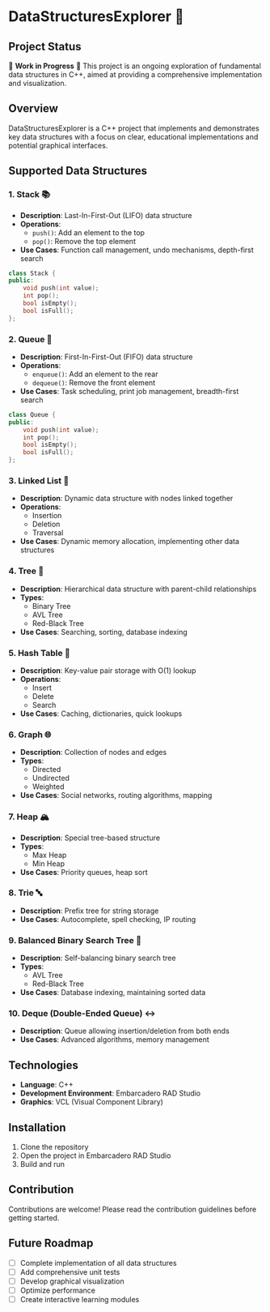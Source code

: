 # DataStructuresExplorer 🚀

## Project Status
🚧 **Work in Progress** 🚧
This project is an ongoing exploration of fundamental data structures in C++, aimed at providing a comprehensive implementation and visualization.

## Overview
DataStructuresExplorer is a C++ project that implements and demonstrates key data structures with a focus on clear, educational implementations and potential graphical interfaces.

## Supported Data Structures

### 1. Stack 📚
- **Description**: Last-In-First-Out (LIFO) data structure
- **Operations**: 
  - `push()`: Add an element to the top
  - `pop()`: Remove the top element
- **Use Cases**: Function call management, undo mechanisms, depth-first search

```cpp
class Stack {
public:
    void push(int value);
    int pop();
    bool isEmpty();
    bool isFull();
};
```

### 2. Queue 🚦
- **Description**: First-In-First-Out (FIFO) data structure
- **Operations**:
  - `enqueue()`: Add an element to the rear
  - `dequeue()`: Remove the front element
- **Use Cases**: Task scheduling, print job management, breadth-first search

```cpp
class Queue {
public:
    void push(int value);
    int pop();
    bool isEmpty();
    bool isFull();
};
```

### 3. Linked List 🔗
- **Description**: Dynamic data structure with nodes linked together
- **Operations**:
  - Insertion
  - Deletion
  - Traversal
- **Use Cases**: Dynamic memory allocation, implementing other data structures

### 4. Tree 🌳
- **Description**: Hierarchical data structure with parent-child relationships
- **Types**: 
  - Binary Tree
  - AVL Tree
  - Red-Black Tree
- **Use Cases**: Searching, sorting, database indexing

### 5. Hash Table 🔑
- **Description**: Key-value pair storage with O(1) lookup
- **Operations**:
  - Insert
  - Delete
  - Search
- **Use Cases**: Caching, dictionaries, quick lookups

### 6. Graph 🌐
- **Description**: Collection of nodes and edges
- **Types**:
  - Directed
  - Undirected
  - Weighted
- **Use Cases**: Social networks, routing algorithms, mapping

### 7. Heap 🏔️
- **Description**: Special tree-based structure
- **Types**:
  - Max Heap
  - Min Heap
- **Use Cases**: Priority queues, heap sort

### 8. Trie 🔤
- **Description**: Prefix tree for string storage
- **Use Cases**: Autocomplete, spell checking, IP routing

### 9. Balanced Binary Search Tree 🌲
- **Description**: Self-balancing binary search tree
- **Types**:
  - AVL Tree
  - Red-Black Tree
- **Use Cases**: Database indexing, maintaining sorted data

### 10. Deque (Double-Ended Queue) ↔️
- **Description**: Queue allowing insertion/deletion from both ends
- **Use Cases**: Advanced algorithms, memory management

## Technologies
- **Language**: C++
- **Development Environment**: Embarcadero RAD Studio
- **Graphics**: VCL (Visual Component Library)

## Installation
1. Clone the repository
2. Open the project in Embarcadero RAD Studio
3. Build and run

## Contribution
Contributions are welcome! Please read the contribution guidelines before getting started.


## Future Roadmap
- [ ] Complete implementation of all data structures
- [ ] Add comprehensive unit tests
- [ ] Develop graphical visualization
- [ ] Optimize performance
- [ ] Create interactive learning modules

